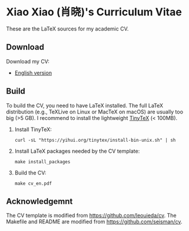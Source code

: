 # Xiao Xiao (肖晓)'s Curriculum Vitae

These are the LaTeX sources for my academic CV.

## Download

Download my CV:

- [English version](./en/cv.pdf)


## Build

To build the CV, you need to have LaTeX installed. The full LaTeX distribution
(e.g., TeXLive on Linux or MacTeX on macOS) are usually too big (>5 GB).
I recommend to install the lightweight [TinyTeX](https://yihui.org/tinytex/)
(< 100MB).

1.  Install TinyTeX:

        curl -sL "https://yihui.org/tinytex/install-bin-unix.sh" | sh

2.  Install LaTeX packages needed by the CV template:

        make install_packages

3.  Build the CV:

        make cv_en.pdf

## Acknowledgemnt

The CV template is modified from https://github.com/leouieda/cv.
The Makefile and README are modified from https://github.com/seisman/cv.